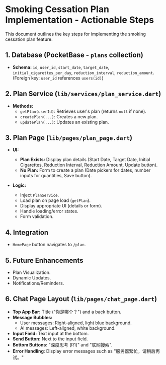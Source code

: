 # Smoking Cessation Plan Implementation - Actionable Steps

This document outlines the key steps for implementing the smoking cessation plan feature.

## 1. Database (PocketBase - `plans` collection)

*   **Schema:** `id`, `user_id`, `start_date`, `target_date`, `initial_cigarettes_per_day`, `reduction_interval`, `reduction_amount`. (Foreign key: `user_id` references `users(id)`)

## 2. Plan Service (`lib/services/plan_service.dart`)

*   **Methods:**
    *   `getPlan(userId)`: Retrieves user's plan (returns `null` if none).
    *   `createPlan(...)`: Creates a new plan.
    *   `updatePlan(...)`: Updates an existing plan.

## 3. Plan Page (`lib/pages/plan_page.dart`)

*   **UI:**
    *   **Plan Exists:** Display plan details (Start Date, Target Date, Initial Cigarettes, Reduction Interval, Reduction Amount, Update button).
    *   **No Plan:** Form to create a plan (Date pickers for dates, number inputs for quantities, Save button).

*   **Logic:**
    *   Inject `PlanService`.
    *   Load plan on page load (`getPlan`).
    *   Display appropriate UI (details or form).
    *   Handle loading/error states.
    *   Form validation.

## 4. Integration

*   `HomePage` button navigates to `/plan`.

## 5. Future Enhancements

*   Plan Visualization.
*   Dynamic Updates.
*   Notifications/Reminders.

## 6. Chat Page Layout (`lib/pages/chat_page.dart`)

*   **Top App Bar:** Title ("你是哪个？") and a back button.
*   **Message Bubbles:**
    *   User messages: Right-aligned, light blue background.
    *   AI messages: Left-aligned, white background.
*   **Input Field:** Text input at the bottom.
*   **Send Button:**  Next to the input field.
*   **Bottom Buttons:** "深度思考 (R1)" and "联网搜索".
* **Error Handling**: Display error messages such as "服务器繁忙，请稍后再试。"
